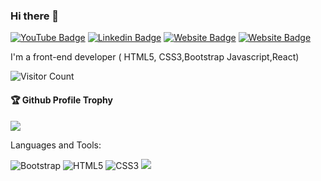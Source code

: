 ### Hi there 👋
[![YouTube Badge](https://img.shields.io/badge/YouTube-DeveloperFunnel-red)](https://www.youtube.com/developerfunnel)
[![Linkedin Badge](https://img.shields.io/badge/-Avijit-blue?style=flat-square&logo=Linkedin&logoColor=white&link=https://www.linkedin.com/in/avijit-behera-1b8421209/)](https://www.linkedin.com/in/avijit-behera-1b8421209/)
[![Website Badge](https://img.shields.io/badge/WebSite-Avijit-green)](https://avijit5442.github.io/profile.githiub.io/)
[![Website Badge](https://img.shields.io/badge/StackOverflow-Avijit-yellow)](https://stackoverflow.com/users/17712988/avijit-behera)

I'm
a front-end developer ( HTML5, CSS3,Bootstrap Javascript,React)

![Visitor Count](https://profile-counter.glitch.me/avijit5442/count.svg)

<div>
  <h4>🏆 Github Profile Trophy</h4>
  <a href="https://github.com/avijit5442/github-profile-trophy">
    <img src="https://github-profile-trophy.vercel.app/?username=avijit5442&column=7"/>
  </a>
</div>

Languages and Tools: 

<img alt="Bootstrap" src="https://img.shields.io/badge/bootstrap-%23563D7C.svg?style=flat-square&logo=bootstrap&logoColor=white"/>  <img alt="HTML5" src="https://img.shields.io/badge/html5-%23E34F26.svg?style=flat-square&logo=html5&logoColor=white"/> <img alt="CSS3" src="https://img.shields.io/badge/css3-%231572B6.svg?style=flat-square&logo=css3&logoColor=white"/>
![](https://activity-graph.herokuapp.com/graph?username=avijit5442&theme=react-dark&area=true)

<!--
**avijit5442/avijit5442** is a ✨ _special_ ✨ repository because its `README.md` (this file) appears on your GitHub profile.

Here are some ideas to get you started:

- 🔭 I’m currently working on ...
- 🌱 I’m currently learning ...
- 👯 I’m looking to collaborate on ...
- 🤔 I’m looking for help with ...
- 💬 Ask me about ...
- 📫 How to reach me: ...
- 😄 Pronouns: ...
- ⚡ Fun fact: ...
-->
